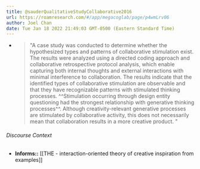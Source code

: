```yaml
---
title: @sauderQualitativeStudyCollaborative2016
url: https://roamresearch.com/#/app/megacoglab/page/p4wmLrv06
author: Joel Chan
date: Tue Jan 18 2022 21:49:03 GMT-0500 (Eastern Standard Time)
---
```


- > "A case study was conducted to determine whether the hypothesized types and patterns of collaborative stimulation exist. The results were analyzed using a directed coding approach and collaborative retrospective protocol analysis, which enable capturing both internal thoughts and external interactions with minimal interference to collaboration. The results indicate that the identified types of collaborative stimulation are observable and that they have recognizable patterns with stimulated thinking processes. ^^Stimulation occurring through design entity questioning had the strongest relationship with generative thinking processes^^. Although creativity-relevant generative processes are stimulated by collaborative activity, this does not necessarily mean that collaboration results in a more creative product. "

###### Discourse Context

- **Informs::** [[THE - interaction-oriented theory of creative inspiration from examples]]
